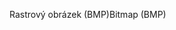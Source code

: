 <span data-ttu-id="9ec09-101">Rastrový obrázek (BMP)</span><span class="sxs-lookup"><span data-stu-id="9ec09-101">Bitmap (BMP)</span></span>